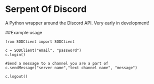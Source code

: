 # Serpent Of Discord
A Python wrapper around the Discord API. Very early in development!

##Example usage
```
from SODClient import SODClient

c = SODClient("email", "password")
c.login()

#Send a message to a channel you are a part of
c.sendMessage("server name","text channel name", "message")

c.logout()
```
